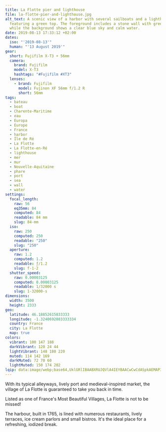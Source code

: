 ```yaml
---
title: La Flotte pier and lighthouse
file: la-flotte-pier-and-lighthouse.jpg
alt_text: A scenic view of a harbor with several sailboats and a lighthouse
  featuring a green top. The foreground includes a stone wall with greenery,
  while the background shows a clear blue sky and calm water.
date: 2019-08-13 17:33:12 +02:00
dates:
  iso: "'2019-08-13'"
  human: "'13 August 2019'"
gear:
  short: Fujifilm X-T3 + 56mm
  camera:
    brand: Fujifilm
    model: X-T3
    hashtags: "#Fujifilm #XT3"
  lenses:
    - brand: Fujifilm
      model: Fujinon XF 56mm f/1.2 R
      short: 56mm
tags:
  - bateau
  - boat
  - Charente-Maritime
  - eau
  - Europa
  - Europe
  - France
  - harbor
  - Île de Ré
  - La Flotte
  - La Flotte-en-Ré
  - lighthouse
  - mer
  - mur
  - Nouvelle-Aquitaine
  - phare
  - port
  - sea
  - wall
  - water
settings:
  focal_length:
    raw: 56
    eq35mm: 84
    computed: 84
    readable: 84 mm
    slug: 84-mm
  iso:
    raw: 250
    computed: 250
    readable: "250"
    slug: "250"
  aperture:
    raw: 1.2
    computed: 1.2
    readable: ƒ/1.2
    slug: f-1-2
  shutter_speed:
    raw: 0.00003125
    computed: 0.00003125
    readable: 1/32000 s
    slug: 1-32000-s
dimensions:
  width: 3500
  height: 2333
geo:
  latitude: 46.18852615833333
  longitude: -1.3240692883333334
  country: France
  city: La Flotte
  map: true
colors:
  vibrant: 100 147 188
  darkVibrant: 120 24 44
  lightVibrant: 148 180 220
  muted: 114 142 169
  darkMuted: 72 70 60
  lightMuted: 150 174 202
lqip: data:image/webp;base64,UklGRlIBAABXRUJQVlA4IEYBAACwCwCdASpkAEMAP3GmyVq0v7KrMVQ6A/AuCWUAzYkt7xnccCB1Jn/LgQgk2VqJQQjgAdR/EDDEGJ+xAlN1F6pSb18fB35iPj3gu1N1qOQxZgc02tiS4nv+296u6RtSmztbGxrVI8AA/rmx+qAqKKP9aRCB+L+0q5vF5hmv5Fy9QnzL1Y32oFQNdpXf+/nH67RePmbf+PdBfpN2ReM6LAHT2WfgBEbdYsuF0BKKi7JohHclspkCTRo7PLjcQevcXU9xeYADD8De2ofZi9Fbh/iquF+Vj5wcwuC+UrrI46mjRD/AE1HePdzUJkbpYTfNJNakwrFLFoAvTNd6XTI6BYqnbxNnGDMIxNNMdNMhIe9lbYKDeIxrmp2Zpz4uSk4H0HofYpQdXLb67AefhNv+ua0sNOGBQ6HM6ar3zBuQQ/P3lEZHlOgAAA==
---
```


With its typical alleyways, lively port and medieval-inspired market, the village of La Flotte is guaranteed to take you back in time.

Listed as one of France's Most Beautiful Villages, La Flotte is not to be missed!

The harbour, built in 1765, is lined with numerous restaurants, lively terraces, ice cream parlors and small bistros. It's the ideal place for a refreshing, iodized break.
